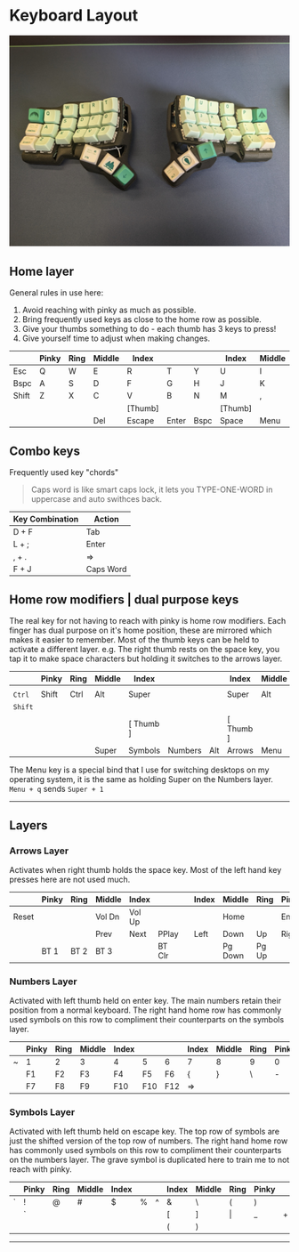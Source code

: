 # Keyboard Layout

![Skeletyl](./skeletyl.jpg)

## Home layer

General rules in use here:

1. Avoid reaching with pinky as much as possible.
2. Bring frequently used keys as close to the home row as possible.
3. Give your thumbs something to do - each thumb has 3 keys to press!
4. Give yourself time to adjust when making changes.

|       | Pinky | Ring | Middle | Index   |       |      | Index   | Middle | Ring | Pinky |       |
| ----- | ----- | ---- | ------ | ------- | ----- | ---- | ------- | ------ | ---- | ----- | ----- |
| Esc   | Q     | W    | E      | R       | T     | Y    | U       | I      | O    | P     | Bspc  |
| Bspc  | A     | S    | D      | F       | G     | H    | J       | K      | L    | ;     | '     |
| Shift | Z     | X    | C      | V       | B     | N    | M       | ,      | .    | /     | Enter |
|       |       |      |        | [Thumb] |       |      | [Thumb] |        |      |       |       |
|       |       |      | Del    | Escape  | Enter | Bspc | Space   | Menu   |      |       |       |

## Combo keys

Frequently used key "chords"

> Caps word is like smart caps lock, it lets you TYPE-ONE-WORD in uppercase and auto swithces back.

| Key Combination | Action    |
| --------------- | --------- |
| D + F           | Tab       |
| L + ;           | Enter     |
| , + .           | =>        |
| F + J           | Caps Word |

## Home row modifiers | dual purpose keys

The real key for not having to reach with pinky is home row modifiers.
Each finger has dual purpose on it's home position, these are mirrored which makes it easier to remember.
Most of the thumb keys can be held to activate a different layer.
e.g. The right thumb rests on the space key, you tap it to make space characters but holding it switches to the arrows layer.

|         | Pinky | Ring | Middle | Index     |         |     | Index     | Middle | Ring | Pinky |         |
| ------- | ----- | ---- | ------ | --------- | ------- | --- | --------- | ------ | ---- | ----- | ------- |
|         |       |      |        |           |         |     |           |        |      |       |         |
| `Ctrl`  | Shift | Ctrl | Alt    | Super     |         |     | Super     | Alt    | Ctrl | Shift | `Ctrl`  |
| `Shift` |       |      |        |           |         |     |           |        |      |       | `Shift` |
|         |       |      |        | [ Thumb ] |         |     | [ Thumb ] |        |      |       |         |
|         |       |      | Super  | Symbols   | Numbers | Alt | Arrows    | Menu   |      |       |         |

The Menu key is a special bind that I use for switching desktops on my operating system, it is the same as holding Super on the Numbers layer.
`Menu + q` sends `Super + 1`

---

## Layers

### Arrows Layer

Activates when right thumb holds the space key.
Most of the left hand key presses here are not used much.

|       | Pinky | Ring | Middle | Index  |        |     | Index | Middle  | Ring  | Pinky |       |
| ----- | ----- | ---- | ------ | ------ | ------ | --- | ----- | ------- | ----- | ----- | ----- |
| Reset |       |      | Vol Dn | Vol Up |        |     |       | Home    |       | End   | Reset |
|       |       |      | Prev   | Next   | PPlay  |     | Left  | Down    | Up    | Right |       |
|       | BT 1  | BT 2 | BT 3   |        | BT Clr |     |       | Pg Down | Pg Up |       |       |

### Numbers Layer

Activated with left thumb held on enter key.
The main numbers retain their position from a normal keyboard.
The right hand home row has commonly used symbols on this row to compliment their counterparts on the symbols layer.

|     | Pinky | Ring | Middle | Index |     |     | Index | Middle | Ring | Pinky |     |
| --- | ----- | ---- | ------ | ----- | --- | --- | ----- | ------ | ---- | ----- | --- |
| ~   | 1     | 2    | 3      | 4     | 5   | 6   | 7     | 8      | 9    | 0     |     |
|     | F1    | F2   | F3     | F4    | F5  | F6  | {     | }      | \    | -     | =   |
|     | F7    | F8   | F9     | F10   | F10 | F12 | =>    |        |      |       |     |

### Symbols Layer

Activated with left thumb held on escape key.
The top row of symbols are just the shifted version of the top row of numbers.
The right hand home row has commonly used symbols on this row to compliment their counterparts on the numbers layer.
The grave symbol is duplicated here to train me to not reach with pinky.

|     | Pinky | Ring | Middle | Index |     |     | Index | Middle | Ring | Pinky |     |
| --- | ----- | ---- | ------ | ----- | --- | --- | ----- | ------ | ---- | ----- | --- |
| `   | !     | @    | #      | $     | %   | ^   | &     | \      | (    | )     |     |
|     | `     |      |        |       |     |     | [     | ]      | \|   | \_    | +   |
|     |       |      |        |       |     |     | (     | )      |      |       |     |

---
